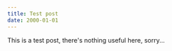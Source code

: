 ```yaml
---
title: Test post
date: 2000-01-01
---
```


This is a test post, there's nothing useful here, sorry...

